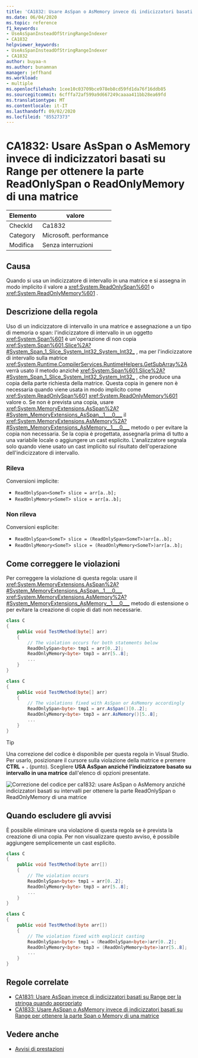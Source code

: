 ```yaml
---
title: 'CA1832: Usare AsSpan o AsMemory invece di indicizzatori basati su Range per ottenere la parte ReadOnlySpan o ReadOnlyMemory di una matrice'
ms.date: 06/04/2020
ms.topic: reference
f1_keywords:
- UseAsSpanInsteadOfStringRangeIndexer
- CA1832
helpviewer_keywords:
- UseAsSpanInsteadOfStringRangeIndexer
- CA1832
author: buyaa-n
ms.author: bunamnan
manager: jeffhand
ms.workload:
- multiple
ms.openlocfilehash: 1cee10c03709bce978eb8cd59fd1da76f16ddb85
ms.sourcegitcommit: 6cfffa72af599a9d667249caaaa411bb28ea69fd
ms.translationtype: MT
ms.contentlocale: it-IT
ms.lasthandoff: 09/02/2020
ms.locfileid: "85527373"
---
```

# <a name="ca1832-use-asspan-or-asmemory-instead-of-range-based-indexers-for-getting-readonlyspan-or-readonlymemory-portion-of-an-array"></a>CA1832: Usare AsSpan o AsMemory invece di indicizzatori basati su Range per ottenere la parte ReadOnlySpan o ReadOnlyMemory di una matrice

|Elemento|valore|
|-|-|
|CheckId|Ca1832|
|Category|Microsoft. performance|
|Modifica|Senza interruzioni|

## <a name="cause"></a>Causa

Quando si usa un indicizzatore di intervallo in una matrice e si assegna in modo implicito il valore a <xref:System.ReadOnlySpan%601> o <xref:System.ReadOnlyMemory%601> .

## <a name="rule-description"></a>Descrizione della regola

Uso di un indicizzatore di intervallo in una matrice e assegnazione a un tipo di memoria o span: l'indicizzatore di intervallo in un oggetto <xref:System.Span%601> è un'operazione di non copia <xref:System.Span%601.Slice%2A?#System_Span_1_Slice_System_Int32_System_Int32_> , ma per l'indicizzatore di intervallo sulla matrice <xref:System.Runtime.CompilerServices.RuntimeHelpers.GetSubArray%2A> verrà usato il metodo anziché <xref:System.Span%601.Slice%2A?#System_Span_1_Slice_System_Int32_System_Int32_> , che produce una copia della parte richiesta della matrice. Questa copia in genere non è necessaria quando viene usata in modo implicito come <xref:System.ReadOnlySpan%601> <xref:System.ReadOnlyMemory%601> valore o. Se non è prevista una copia, usare <xref:System.MemoryExtensions.AsSpan%2A?#System_MemoryExtensions_AsSpan__1___0___> il <xref:System.MemoryExtensions.AsMemory%2A?#System_MemoryExtensions_AsMemory__1___0___>  metodo o per evitare la copia non necessaria. Se la copia è progettata, assegnarla prima di tutto a una variabile locale o aggiungere un cast esplicito. L'analizzatore segnala solo quando viene usato un cast implicito sul risultato dell'operazione dell'indicizzatore di intervallo.

### <a name="detects"></a>Rileva

Conversioni implicite:
- `ReadOnlySpan<SomeT> slice = arr[a..b];`
- `ReadOnlyMemory<SomeT> slice = arr[a..b];`

### <a name="does-not-detect"></a>Non rileva

Conversioni esplicite:<br>
- `ReadOnlySpan<SomeT> slice = (ReadOnlySpan<SomeT>)arr[a..b];`
- `ReadOnlyMemory<SomeT> slice = (ReadOnlyMemory<SomeT>)arr[a..b];`

## <a name="how-to-fix-violations"></a>Come correggere le violazioni

Per correggere la violazione di questa regola: usare il <xref:System.MemoryExtensions.AsSpan%2A?#System_MemoryExtensions_AsSpan__1___0___> <xref:System.MemoryExtensions.AsMemory%2A?#System_MemoryExtensions_AsMemory__1___0___>  metodo di estensione o per evitare la creazione di copie di dati non necessarie.

```csharp
class C
{
    public void TestMethod(byte[] arr)
    {
        // The violation occurs for both statements below
        ReadOnlySpan<byte> tmp1 = arr[0..2];
        ReadOnlyMemory<byte> tmp3 = arr[5..8];
        ...
    }
}
```

```csharp
class C
{
    public void TestMethod(byte[] arr)
    {
        // The violations fixed with AsSpan or AsMemory accordingly
        ReadOnlySpan<byte> tmp1 = arr.AsSpan()[0..2];
        ReadOnlyMemory<byte> tmp3 = arr.AsMemory()[5..8];
        ...
    }
}
```

> [!TIP]
> Una correzione del codice è disponibile per questa regola in Visual Studio. Per usarlo, posizionare il cursore sulla violazione della matrice e premere **CTRL** + **.** (punto). Scegliere **USA AsSpan anziché l'indicizzatore basato su intervallo in una matrice** dall'elenco di opzioni presentate.
>
> ![Correzione del codice per ca1832: usare AsSpan o AsMemory anziché indicizzatori basati su intervalli per ottenere la parte ReadOnlySpan o ReadOnlyMemory di una matrice](media/ca1832_codefix.png)

## <a name="when-to-suppress-warnings"></a>Quando escludere gli avvisi

È possibile eliminare una violazione di questa regola se è prevista la creazione di una copia. Per non visualizzare questo avviso, è possibile aggiungere semplicemente un cast esplicito.

```csharp
class C
{
    public void TestMethod(byte arr[])
    {
        // The violation occurs
        ReadOnlySpan<byte> tmp1 = arr[0..2];
        ReadOnlyMemory<byte> tmp3 = arr[5..8];
        ...
    }
}
```

```csharp
class C
{
    public void TestMethod(byte arr[])
    {
        // The violation fixed with explicit casting
        ReadOnlySpan<byte> tmp1 = (ReadOnlySpan<byte>)arr[0..2];
        ReadOnlyMemory<byte> tmp3 = (ReadOnlyMemory<byte>)arr[5..8];
        ...
    }
}
```

## <a name="related-rules"></a>Regole correlate

- [CA1831: Usare AsSpan invece di indicizzatori basati su Range per la stringa quando appropriato](ca1831.md)
- [CA1833: Usare AsSpan o AsMemory invece di indicizzatori basati su Range per ottenere la parte Span o Memory di una matrice](ca1833.md)

## <a name="see-also"></a>Vedere anche

- [Avvisi di prestazioni](../code-quality/performance-warnings.md)
